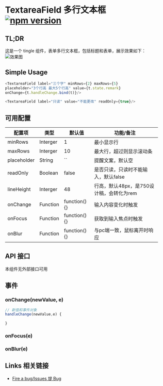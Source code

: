 # TextareaField 多行文本框 [![npm version](https://badge.fury.io/js/tingle-textarea-field.svg)](http://badge.fury.io/js/tingle-textarea-field)


## TL;DR

这是一个 tingle 组件，表单多行文本框，包括标题和表单，展示效果如下：  
![效果图](https://gtms03.alicdn.com/tps/i3/TB1wzN5IVXXXXcxaXXXFIRO8VXX-445-198.png_200x200.jpg)

## Simple Usage

```javascript
<TextareaField label="三个字" minRows={2} maxRows={5} 
placeholder="3个行高 最大5个行高" value={t.state.remark}
onChange={t.handleChange.bind(t)}/>
                    
<TextareaField label="只读" value="不能更改" readOnly={true}/>
```

## 可用配置

| 配置项 | 类型 | 默认值 | 功能/备注 |
|---|----|---|----|
|minRows|Interger|1|最小显示行|
|maxRows|Interger|10|最大行，超过则显示滚动条|
|placeholder|String|``|提醒文案，默认空|
|readOnly|Boolean|false|是否只读，只读时不能输入，默认false|
|lineHeight|Interger|48|行高，默认48px，是750设计稿，会转化为rem|
|onChange|Function| function() {} | 输入内容变化时触发 |
|onFocus|Function| function() {} | 获取到输入焦点时触发 |
|onBlur|Function| function() {} | 与pc端一致，鼠标离开时响应 |

## API 接口

本组件无外部接口可用

## 事件

### onChange(newValue, e) 

```javascript
// 新值和事件对象
handleChange(newValue,e) {
    
}

```

### onFocus(e) 

### onBlur(e) 



## Links 相关链接

- [Fire a bug/Issues 提 Bug](https://github.com/tinglejs/tingle-textarea-field/issues)
